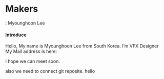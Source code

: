 <H1>Makers</H1>
: Myounghoon Lee

<H4>Introduce</H4>
Hello, My name is Myounghoon Lee from South Korea.
I’m VFX Designer <br>
My Mail address is here: <mailto:teamtim16@naver.com>

I hope we can meet soon.

also we need to connect git reposite.
hello

